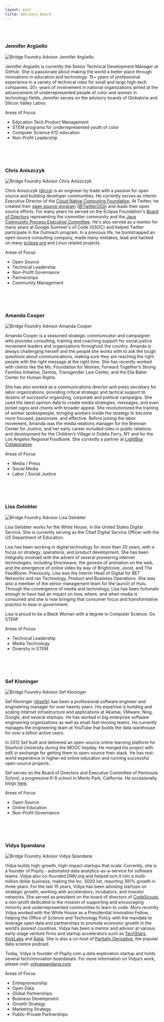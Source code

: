 ```yaml
---
layout: post
title: Advisory Board
---
```


<br />
<br />

### Jennifer Argüello

<img alt="Bridge Foundry Advisor Jennifer Argüello" class="img-circle bridgefoundry-advisors-imgs" src="https://media.licdn.com/media/AAEAAQAAAAAAAARIAAAAJDJlOTBkOWIxLTI0MmUtNDBlZS1hNTA2LTNkNjA0M2RmM2IzNQ.jpg">

Jennifer Argüello is currently the Senior Technical Development Manager at GitHub. She is passionate about making the world a better place through innovations in education and technology.  15+ years of professional experience in a variety of technical roles for small and large high-tech companies.  20+ years of involvement in national organizations aimed at the advancement of underrepresented people of color and women in technology fields.  Jennifer serves on the advisory boards of Globaloria and Silicon Valley Latino.

Areas of Focus

- Education Tech Product Management
- STEM programs for underrepresented youth of color
- Computer Science K12 education
- Non-Profit Leadership

<br />
<br />
<br />

### Chris Aniszczyk

<img alt="Bridge Foundry Advisor Chris Aniszczyk" class="img-circle bridgefoundry-advisors-imgs" src="https://media.licdn.com/mpr/mpr/shrinknp_400_400/p/3/000/035/29b/2ddb4a1.jpg">

Chris Aniszczyk ([@cra](https://twitter.com/cra)) is an engineer by trade with a passion for open source and building developer communities. He currently serves as interim Executive Director of the [Cloud Native Computing Foundation](http://cncf.io/). At Twitter, he created their [open source program](https://engineering.twitter.com/opensource) ([@TwitterOSS](https://twitter.com/twitteross)) and leads their open source efforts. For many years he served on the Eclipse Foundation's [Board of Directors](https://eclipse.org/org/foundation/directors.php) representing the committer community and the [Java Community Process Executive Committee](https://jcp.org/en/participation/committee). He's also served as a mentor for many years at Google Summer's of Code (GSOC) and helped Twitter participate in the Outreach program. In a previous life, he bootstrapped an open source consulting company, made many mistakes, lead and hacked on many [eclipse.org](http://eclipse.org/) and Linux related projects.

Areas of Focus

- Open Source
- Technical Leadership
- Non-Profit Governance
- Partnerships
- Community Management

<br />
<br />
<br />

###  Amanda Cooper

<img alt="Bridge Foundry Advisor Amanda Cooper" class="img-circle bridgefoundry-advisors-imgs" src="https://media.licdn.com/media/p/8/005/0b7/130/18a8910.jpg">

Amanda Cooper is a seasoned strategic communicator and campaigner who provides consulting, training and coaching support for social justice movement leaders and organizations throughout the country. Amanda is always challenging herself and the people she works with to ask the tough questions about communications, making sure they are reaching the right people with the right message at the right time. She has recently worked with clients like the Ms. Foundation for Women, Forward Together’s Strong Families Initiative, Demos, Transgender Law Center, and the Ella Baker Center for Human Rights.  

She has also worked as a communications director and press secretary for labor organizations, providing critical strategic and tactical support to dozens of successful organizing, corporate and political campaigns. She used the latest opinion data to create media strategies, messages, and even picket signs and chants with broader appeal. She revolutionized the training of worker spokespeople, bringing workers inside the strategy to become more focused, passionate, and effective.  Before joining the labor movement, Amanda was the media relations manager for the Brennan Center for Justice, and her early career included roles in public relations and development for the Children’s Village in Dobbs Ferry, NY and for the Los Angeles Regional Foodbank.  She currently a partner at [LightBox Collaborative](http://www.lightboxcollaborative.com/).

Areas of Focus

- Media / Press
- Social Media
- Labor / Social Justice

<br />
<br />
<br />

### Lisa Gelobter

<img alt="Bridge Foundry Advisor Lisa Gelobter" class="img-circle bridgefoundry-advisors-imgs" src="https://media.licdn.com/media/AAEAAQAAAAAAAAUYAAAAJDcyODAzNzY1LTg2MjItNDAwOS1hMTBlLTM3NzgxMGRlMGYzZQ.jpg">

Lisa Gelobter works for the White House, in the United States Digital Service. She is currently serving as the Chief Digital Service Officer with the US Department of Education.

Lisa has been working in digital technology for more than 20 years, with a focus on strategy, operations, and product development. She has been integrally involved with the advent of several pioneering internet technologies, including Shockwave, the genesis of animation on the web, and the emergence of online video by way of Brightcove, Joost, and The FeedRoom. Previously, Lisa was the Interim Head of Digital for BET Networks and ran Technology, Product and Business Operations. She was also a member of the senior management team for the launch of Hulu. Through the convergence of media and technology, Lisa has been fortunate enough to have had an impact on how, where, and when media is consumed and she is now bringing that consumer focus and transformative practice to bear in government.

Lisa is proud to be a Black Woman with a degree in Computer Science. Go STEM!

Areas of Focus

- Technical Leadership
- Media Technology
- Diversity in STEM

<br />
<br />
<br />

### Sef Kloninger

<img alt="Bridge Foundry Advisor Sef Kloninger" class="img-circle bridgefoundry-advisors-imgs" src="https://media.licdn.com/media/AAEAAQAAAAAAAAKCAAAAJGRkMTE3NTQyLTJlNzMtNGIxMy04MmEwLTFjZWY0NDE4MTE3ZQ.jpg">

Sef Kloninger ([@sefk](https://twitter.com/sefk)) has been a professional software engineer and engineering manager for over twenty years. His expertise is building and scaling Internet infrastructure and applications at Akamai, VMware, Ning, Google, and several startups. He has worked in big enterprise software engineering organizations as well as small fast-moving teams. He currently manages the engineering team at YouTube that builds the data warehouse for over a billion active users.

In 2012 Sef built and delivered an open-source online learning platform for Stanford University during the MOOC heyday. He merged his project with edX in exchange for getting them to open-source their stack. He has real-world experience in higher-ed online education and running successful open-source projects.

Sef serves on the Board of Directors and Executive Committee of Peninsula School, a progressive K-8 school in Menlo Park, California. He occasionally blogs [here](https://sef.kloninger.com/).

Areas of Focus

- Open Source
- Online Education
- Non-Profit Governance

<br />
<br />
<br />

### Vidya Spandana

<img alt="Bridge Foundry Advisor Vidya Spandana" class="img-circle bridgefoundry-advisors-imgs" src="https://pbs.twimg.com/profile_images/632773269108621312/Z8bhwTNu.jpg">

Vidya builds high-growth, high-impact startups that scale. Currently, she is a founder of Popily - automated data analytics-as-a-service for software teams. Vidya also co-founded DMV.org and helped turn it into a multi-million dollar business, making the Inc. 5000 list, reporting 391% growth in three years. For the last 15 years, Vidya has been advising startups on strategic growth, working with accelerators, incubators, and investor networks. She served as president on the board of directors of [CodeScouts](http://www.codescouts.org), a non-profit dedicated to the mission of supporting and encouraging minority and underrepresented communities to learn to code. More recently Vidya worked with the White House as a Presidential Innovation Fellow, helping the Office of Science and Technology Policy with the mandate to leverage open data and partnerships to promote economic growth in the world’s poorest countries. Vidya has been a mentor and advisor at various early-stage venture firms and startup accelerators such as [TechStars](http://www.techstars.com/), [KickLabs](http://transmediacapital.com/) and [Astia](http://astia.org/). She is also a co-host of [Partially Derivative](http://partiallyderivative.com/), the popular data science podcast.

Today, Vidya is founder of Popily.com a data exploration startup and holds several tech/innovation boardseats.  For more information on Vidya’s work, please visit: [vidyaspandana.com](http://www.vidyaspandana.com/)

Areas of Focus

- Entrepreneurship
- Open Data
- Global Partnerships
- Business Development
- Growth Strategy
- Marketing Strategy
- Public-Private Partnerships
